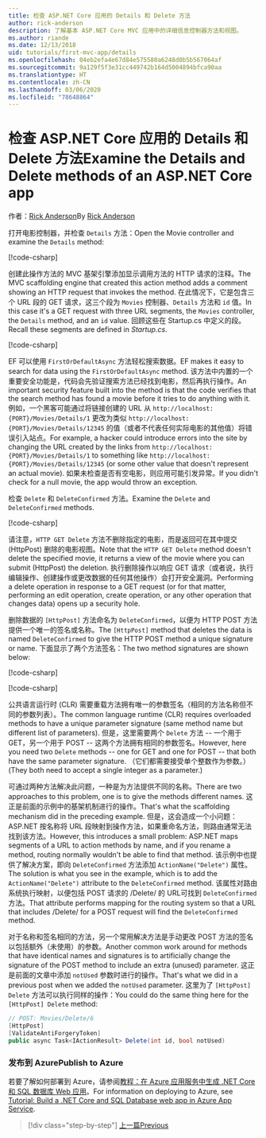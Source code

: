 ```yaml
---
title: 检查 ASP.NET Core 应用的 Details 和 Delete 方法
author: rick-anderson
description: 了解基本 ASP.NET Core MVC 应用中的详细信息控制器方法和视图。
ms.author: riande
ms.date: 12/13/2018
uid: tutorials/first-mvc-app/details
ms.openlocfilehash: 04eb2efa4e67d84e575580a6248d0b5b567064af
ms.sourcegitcommit: 9a129f5f3e31cc449742b164d5004894bfca90aa
ms.translationtype: HT
ms.contentlocale: zh-CN
ms.lasthandoff: 03/06/2020
ms.locfileid: "78648864"
---
```

# <a name="examine-the-details-and-delete-methods-of-an-aspnet-core-app"></a><span data-ttu-id="60063-103">检查 ASP.NET Core 应用的 Details 和 Delete 方法</span><span class="sxs-lookup"><span data-stu-id="60063-103">Examine the Details and Delete methods of an ASP.NET Core app</span></span>

<span data-ttu-id="60063-104">作者：[Rick Anderson](https://twitter.com/RickAndMSFT)</span><span class="sxs-lookup"><span data-stu-id="60063-104">By [Rick Anderson](https://twitter.com/RickAndMSFT)</span></span>

<span data-ttu-id="60063-105">打开电影控制器，并检查 `Details` 方法：</span><span class="sxs-lookup"><span data-stu-id="60063-105">Open the Movie controller and examine the `Details` method:</span></span>

[!code-csharp[](start-mvc/sample/MvcMovie22/Controllers/MoviesController.cs?name=snippet_details)]

<span data-ttu-id="60063-106">创建此操作方法的 MVC 基架引擎添加显示调用方法的 HTTP 请求的注释。</span><span class="sxs-lookup"><span data-stu-id="60063-106">The MVC scaffolding engine that created this action method adds a comment showing an HTTP request that invokes the method.</span></span> <span data-ttu-id="60063-107">在此情况下，它是包含三个 URL 段的 GET 请求，这三个段为 `Movies` 控制器、`Details` 方法和 `id` 值。</span><span class="sxs-lookup"><span data-stu-id="60063-107">In this case it's a GET request with three URL segments, the `Movies` controller, the `Details` method, and an `id` value.</span></span> <span data-ttu-id="60063-108">回顾这些在 Startup.cs 中定义的段。 </span><span class="sxs-lookup"><span data-stu-id="60063-108">Recall these segments are defined in *Startup.cs*.</span></span>

[!code-csharp[](start-mvc/sample/MvcMovie3/Startup.cs?highlight=5&name=snippet_1)]

<span data-ttu-id="60063-109">EF 可以使用 `FirstOrDefaultAsync` 方法轻松搜索数据。</span><span class="sxs-lookup"><span data-stu-id="60063-109">EF makes it easy to search for data using the `FirstOrDefaultAsync` method.</span></span> <span data-ttu-id="60063-110">该方法中内置的一个重要安全功能是，代码会先验证搜索方法已经找到电影，然后再执行操作。</span><span class="sxs-lookup"><span data-stu-id="60063-110">An important security feature built into the method is that the code verifies that the search method has found a movie before it tries to do anything with it.</span></span> <span data-ttu-id="60063-111">例如，一个黑客可能通过将链接创建的 URL 从 `http://localhost:{PORT}/Movies/Details/1` 更改为类似 `http://localhost:{PORT}/Movies/Details/12345` 的值（或者不代表任何实际电影的其他值）将错误引入站点。</span><span class="sxs-lookup"><span data-stu-id="60063-111">For example, a hacker could introduce errors into the site by changing the URL created by the links from `http://localhost:{PORT}/Movies/Details/1` to something like  `http://localhost:{PORT}/Movies/Details/12345` (or some other value that doesn't represent an actual movie).</span></span> <span data-ttu-id="60063-112">如果未检查是否有空电影，则应用可能引发异常。</span><span class="sxs-lookup"><span data-stu-id="60063-112">If you didn't check for a null movie, the app would throw an exception.</span></span>

<span data-ttu-id="60063-113">检查 `Delete` 和 `DeleteConfirmed` 方法。</span><span class="sxs-lookup"><span data-stu-id="60063-113">Examine the `Delete` and `DeleteConfirmed` methods.</span></span>

[!code-csharp[](start-mvc/sample/MvcMovie22/Controllers/MoviesController.cs?name=snippet_delete)]

<span data-ttu-id="60063-114">请注意，`HTTP GET Delete` 方法不删除指定的电影，而是返回可在其中提交 (HttpPost) 删除的电影视图。</span><span class="sxs-lookup"><span data-stu-id="60063-114">Note that the `HTTP GET Delete` method doesn't delete the specified movie, it returns a view of the movie where you can submit (HttpPost) the deletion.</span></span> <span data-ttu-id="60063-115">执行删除操作以响应 GET 请求（或者说，执行编辑操作、创建操作或更改数据的任何其他操作）会打开安全漏洞。</span><span class="sxs-lookup"><span data-stu-id="60063-115">Performing a delete operation in response to a GET request (or for that matter, performing an edit operation, create operation, or any other operation that changes data) opens up a security hole.</span></span>

<span data-ttu-id="60063-116">删除数据的 `[HttpPost]` 方法命名为 `DeleteConfirmed`，以便为 HTTP POST 方法提供一个唯一的签名或名称。</span><span class="sxs-lookup"><span data-stu-id="60063-116">The `[HttpPost]` method that deletes the data is named `DeleteConfirmed` to give the HTTP POST method a unique signature or name.</span></span> <span data-ttu-id="60063-117">下面显示了两个方法签名：</span><span class="sxs-lookup"><span data-stu-id="60063-117">The two method signatures are shown below:</span></span>

[!code-csharp[](start-mvc/sample/MvcMovie/Controllers/MoviesController.cs?name=snippet_delete2)]

[!code-csharp[](start-mvc/sample/MvcMovie/Controllers/MoviesController.cs?name=snippet_delete3)]

<span data-ttu-id="60063-118">公共语言运行时 (CLR) 需要重载方法拥有唯一的参数签名（相同的方法名称但不同的参数列表）。</span><span class="sxs-lookup"><span data-stu-id="60063-118">The common language runtime (CLR) requires overloaded methods to have a unique parameter signature (same method name but different list of parameters).</span></span> <span data-ttu-id="60063-119">但是，这里需要两个 `Delete` 方法 -- 一个用于 GET，另一个用于 POST -- 这两个方法拥有相同的参数签名。</span><span class="sxs-lookup"><span data-stu-id="60063-119">However, here you need two `Delete` methods -- one for GET and one for POST -- that both have the same parameter signature.</span></span> <span data-ttu-id="60063-120">（它们都需要接受单个整数作为参数。）</span><span class="sxs-lookup"><span data-stu-id="60063-120">(They both need to accept a single integer as a parameter.)</span></span>

<span data-ttu-id="60063-121">可通过两种方法解决此问题，一种是为方法提供不同的名称。</span><span class="sxs-lookup"><span data-stu-id="60063-121">There are two approaches to this problem, one is to give the methods different names.</span></span> <span data-ttu-id="60063-122">这正是前面的示例中的基架机制进行的操作。</span><span class="sxs-lookup"><span data-stu-id="60063-122">That's what the scaffolding mechanism did in the preceding example.</span></span> <span data-ttu-id="60063-123">但是，这会造成一个小问题：ASP.NET 按名称将 URL 段映射到操作方法，如果重命名方法，则路由通常无法找到该方法。</span><span class="sxs-lookup"><span data-stu-id="60063-123">However, this introduces a small problem: ASP.NET maps segments of a URL to action methods by name, and if you rename a method, routing normally wouldn't be able to find that method.</span></span> <span data-ttu-id="60063-124">该示例中也提供了解决方案，即向 `DeleteConfirmed` 方法添加 `ActionName("Delete")` 属性。</span><span class="sxs-lookup"><span data-stu-id="60063-124">The solution is what you see in the example, which is to add the `ActionName("Delete")` attribute to the `DeleteConfirmed` method.</span></span> <span data-ttu-id="60063-125">该属性对路由系统执行映射，以便包括 POST 请求的 /Delete/ 的 URL可找到 `DeleteConfirmed` 方法。</span><span class="sxs-lookup"><span data-stu-id="60063-125">That attribute performs mapping for the routing system so that a URL that includes /Delete/ for a POST request will find the `DeleteConfirmed` method.</span></span>

<span data-ttu-id="60063-126">对于名称和签名相同的方法，另一个常用解决方法是手动更改 POST 方法的签名以包括额外（未使用）的参数。</span><span class="sxs-lookup"><span data-stu-id="60063-126">Another common work around for methods that have identical names and signatures is to artificially change the signature of the POST method to include an extra (unused) parameter.</span></span> <span data-ttu-id="60063-127">这正是前面的文章中添加 `notUsed` 参数时进行的操作。</span><span class="sxs-lookup"><span data-stu-id="60063-127">That's what we did in a previous post when we added the `notUsed` parameter.</span></span> <span data-ttu-id="60063-128">这里为了 `[HttpPost] Delete` 方法可以执行同样的操作：</span><span class="sxs-lookup"><span data-stu-id="60063-128">You could do the same thing here for the `[HttpPost] Delete` method:</span></span>

```csharp
// POST: Movies/Delete/6
[HttpPost]
[ValidateAntiForgeryToken]
public async Task<IActionResult> Delete(int id, bool notUsed)
```

### <a name="publish-to-azure"></a><span data-ttu-id="60063-129">发布到 Azure</span><span class="sxs-lookup"><span data-stu-id="60063-129">Publish to Azure</span></span>

<span data-ttu-id="60063-130">若要了解如何部署到 Azure，请参阅[教程：在 Azure 应用服务中生成 .NET Core 和 SQL 数据库 Web 应用](/azure/app-service/app-service-web-tutorial-dotnetcore-sqldb)。</span><span class="sxs-lookup"><span data-stu-id="60063-130">For information on deploying to Azure, see [Tutorial: Build a .NET Core and SQL Database web app in Azure App Service](/azure/app-service/app-service-web-tutorial-dotnetcore-sqldb).</span></span>

> [!div class="step-by-step"]
> [<span data-ttu-id="60063-131">上一篇</span><span class="sxs-lookup"><span data-stu-id="60063-131">Previous</span></span>](validation.md)
